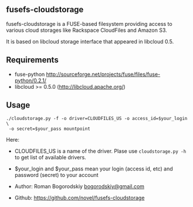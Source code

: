 fusefs-cloudstorage
-------------------
fusefs-cloudstorage is a FUSE-based filesystem providing
access to various cloud storages like Rackspace CloudFiles
and Amazon S3.

It is based on libcloud storage interface that appeared in
libcloud 0.5.

Requirements
------------
* fuse-python http://sourceforge.net/projects/fuse/files/fuse-python/0.2.1/
* libcloud >= 0.5.0 (http://libcloud.apache.org/)

Usage
-----

    ./cloudstorage.py -f -o driver=CLOUDFILES_US -o access_id=$your_login \
     -o secret=$your_pass mountpoint

Here:

 * CLOUDFILES\_US is a name of the driver. Plase use `cloudstorage.py -h` to get
   list of available drivers.
 * $your\_login and $your\_pass mean your login (access id, etc)  and password (secret)
   to your account

* Author: Roman Bogorodskiy <bogorodskiy@gmail.com>
* Github: https://github.com/novel/fusefs-cloudstorage

